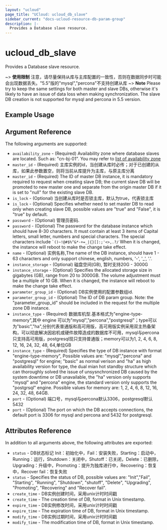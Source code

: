 ```yaml
---
layout: "ucloud"
page_title: "UCloud: ucloud_db_slave"
sidebar_current: "docs-ucloud-resource-db-param-group"
description: |-
  Provides a Database slave resource.
---
```


# ucloud_db_slave

Provides a Database slave resource.

~> **使用限制** 注意，请尽量保持从库与主库配置的一致性，否则在数据同步时可能会出现数据丢失。"5.5"版的"mysql","percona"不支持创建从库
~> **Note** Please try to keep the same settings for both master and slave DBs, otherwise it's likely to have an issue of data loss when making synchronization. The slave DB creation is not supported for mysql and percona in 5.5 version.
## Example Usage

## Argument Reference

The following arguments are supported:

* `availability_zone` - (Required) Availability zone where database slaves are located. Such as: "cn-bj-01". You may refer to [list of availability zone](https://docs.ucloud.cn/api/summary/regionlist)
* `master_id` - (Required) 主库实例的id，当创建从库时必传；对于已创建的从库，如果此参数置空，则将当前从库提升为主库，与原主库分离
* `master_id` - (Required) The ID of master DB instance, it is mandatory required to request when creating slave DB; the current slave DB will be promoted to new master one and separate from the origin master DB if it is set to "null" for the existing slave DB.
* `is_lock` - (Optional) 当创建从库时是否锁主库，默认为true，代表锁主库
* `is_lock` - (Optional) Specifies whether need to set master DB to read only when creating slave DB, possible values are "true" and "False", it is "true" by default.
* `password` - (Optional) 管理员密码.
* `password` - (Optional) The password for the database instance which should have 8-30 characters. It must contain at least 3 items of Capital letters, small letter, numbers and special characters. The special characters include <code>`()~!@#$%^&*-+=_|{}\[]:;'<>,.?/</code> When it is changed, the instance will reboot to make the change take effect.
* `name` - (Optional)  实例名称,The name of the DB instance, should have 1 - 63 characters and only support chinese, english, numbers, '-', '_', '.'.
* `instance_storage` - (Optional) 磁盘空间(GB), 暂时支持20G - 3000G
* `instance_storage` - (Optional) Specifies the allocated storage size in gigabytes (GB), range from 20 to 3000GB. The volume adjustment must be a multiple of 10 GB. When it is changed, the instance will reboot to make the change take effect.
* `parameter_group_id` - (Optional) DB实例使用的配置参数组id.
* `parameter_group_id` - (Optional) The ID of DB param group. Note: the "parameter_group_id" should be included in the request for the multiple zone DB instance. 
* `instance_type` - (Required) 数据库机型.基本格式为"engine-type-memory",其中 engine 可以为"mysql","percona","postgresql"；type可以为"basic","ha",分别代表普通版和高可用版，高可用版实例采用双主热备架构，可以彻底解决因宕机或硬件故障造成的数据库不可用，mysql与percona只支持高可用版，postgresql现只支持普通版；memory可以为1, 2, 4, 6, 8, 12, 16, 24, 32, 48, 64,单位GB
* `instance_type` - (Required) Specifies the type of DB instance with format "engine-type-memory", Possible values are:
  "mysql","percona" and "postgresql" for engine;
  "basic" as normal verison and  "ha" as high availability version for type, the dual mian hot standby structure which can thoroughly solved the issue of unsysnchronized DB caused by the system downtime or DB unavailable, the "ha" version only supports "mysql" and "percona" engine, the standard version only supports the "postgrsql" engine.
Possible values for memory are: 1, 2, 4, 6, 8, 12, 16, 24, 32, 48, 64GB.  
* `port` - (Optional) 端口号，mysql与percona默认3306，postgresql默认5432
* `port` - (Optional) The port on which the DB accepts connections, the default port is 3306 for mysql and percona and 5432 for postgresql.
  
## Attributes Reference

In addition to all arguments above, the following attributes are exported:

* `status` - DB状态标记 Init：初始化中，Fail：安装失败，Starting：启动中，Running：运行，Shutdown：关闭中，Shutoff：已关闭，Delete：已删除，Upgrading：升级中，Promoting：提升为独库进行中，Recovering：恢复中，Recover fail：恢复失败
* `status` - Specifies the status of DB, possible values are: "Init","Fail", "Starting", "Running", "Shutdown", "shutoff", "Delete", "Upgrading", "Promoting", "Recovering" and "Recover fail".
* `create_time` - DB实例创建时间，采用unix计时时间戳
* `create_time` - The creation time of DB, format in Unix timestamp.
* `expire_time` - DB实例修改时间，采用unix计时时间戳
* `expire_time` - The expiration time of DB, format in Unix timestamp.
* `modify_time` - DB实例过期时间，采用unix计时时间戳
* `modify_time` - The modification time of DB, format in Unix timestamp.
